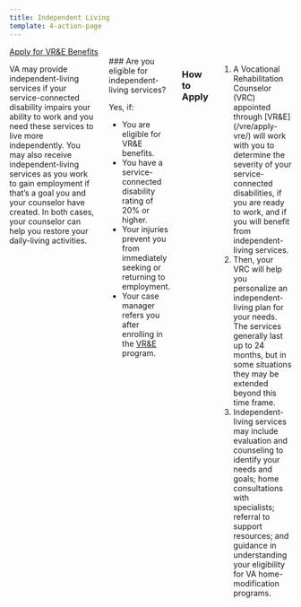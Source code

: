 ```yaml
---
title: Independent Living
template: 4-action-page
---
```


<div class="main" role="main" markdown="0">

<div class="action-bar">
  <div class="row">
    <div class="small-12 columns">
      <a class="usa-button-primary va-button-primary" href="/vre/apply-vre/">Apply for VR&amp;E Benefits</a>
    </div>
  </div>
</div>

<div class="section one" markdown="0">
<div class="primary" markdown="0">
<div class="row" markdown="0">
<div class="small-12 medium-8 columns">

<div markdown="1">

VA may provide independent-living services if your service-connected disability impairs your ability to work and you need these services to live more independently. You may also receive independent-living services as you work to gain employment if that’s a goal you and your counselor have created. In both cases, your counselor can help you restore your daily-living activities.
</div>


<div class="call-out" markdown="1">
### Are you eligible for independent-living services?

Yes, if:

- You are eligible for VR&amp;E benefits.
- You have a service-connected disability rating of 20&#37; or higher. 
- Your injuries prevent you from immediately seeking or returning to employment.
- Your case manager refers you after enrolling in the [VR&amp;E](/vre/apply-vre/) program.

</div>

<div markdown="1">

### How to Apply

</div>

<ol class="process" markdown="0">
<li class="step one wow fadeIn animated" markdown="1">
A Vocational Rehabilitation Counselor (VRC) appointed through [VR&E](/vre/apply-vre/) will work with you to determine the severity of your service-connected disabilities, if you are ready to work, and if you will benefit from independent-living services.
</li>

<li class="step two wow fadeIn animated" markdown="1">
Then, your VRC will help you personalize an independent-living plan for your needs. The services generally last up to 24 months, but in some situations they may be extended beyond this time frame. 
</li>

<li class="step three last wow fadeIn animated animated" markdown="0">
Independent-living services may include evaluation and counseling to identify your needs and goals; home consultations with specialists; referral to support resources; and guidance in understanding your eligibility for VA home-modification programs. 
</li>


</ol>


</div>


</div>
</div>
</div>
</div>